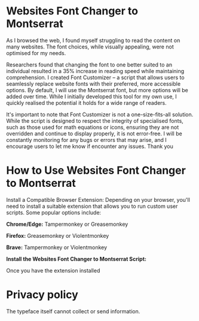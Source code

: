 # Websites Font Changer to Montserrat
As I browsed the web, I found myself struggling to read the content on many websites. The font choices, while visually appealing, were not optimised for my needs. 

Researchers found that changing the font to one better suited to an individual resulted in a 35% increase in reading speed while maintaining comprehension. I created Font Customizer – a script that allows users to seamlessly replace website fonts with their preferred, more accessible options.  By default, I will use the Montserrat font, but more options will be added over time. While I initially developed this tool for my own use, I quickly realised the potential it holds for a wide range of readers.

It's important to note that Font Customizer is not a one-size-fits-all solution. While the script is designed to respect the integrity of specialised fonts, such as those used for math equations or icons, ensuring they are not overridden and continue to display properly, it is not error-free. I will be constantly monitoring for any bugs or errors that may arise, and I encourage users to let me know if encounter any issues. Thank you
# How to Use Websites Font Changer to Montserrat
Install a Compatible Browser Extension: Depending on your browser, you'll need to install a suitable extension that allows you to run custom user scripts. Some popular options include:

**Chrome/Edge:** Tampermonkey or Greasemonkey</p>
**Firefox:** Greasemonkey or Violentmonkey</p>
**Brave:** Tampermonkey or Violentmonkey</p>

**Install the Websites Font Changer to Montserrat Script:**</p>
Once you have the extension installed

# Privacy policy
The typeface itself cannot collect or send information.
